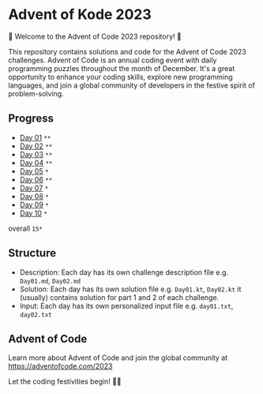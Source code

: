 # Advent of Kode 2023

🎄 Welcome to the Advent of Code 2023 repository! 🎁

This repository contains solutions and code for the Advent of Code 2023 challenges. Advent of Code is an annual coding
event with daily programming puzzles throughout the month of December. It's a great opportunity to enhance your coding
skills, explore new programming languages, and join a global community of developers in the festive spirit of
problem-solving.

## Progress

- [Day 01](docs/Day01.md) `**`
- [Day 02](docs/Day02.md) `**`
- [Day 03](docs/Day03.md) `**`
- [Day 04](docs/Day04.md) `**`
- [Day 05](docs/Day05.md) `*`
- [Day 06](docs/Day06.md) `**`
- [Day 07](docs/Day07.md) `*`
- [Day 08](docs/Day08.md) `*`
- [Day 09](docs/Day09.md) `*`
- [Day 10](docs/Day10.md) `*`

overall `15*`

## Structure

- Description: Each day has its own challenge description file e.g. `Day01.md`, `Day02.md`
- Solution: Each day has its own solution file e.g. `Day01.kt`, `Day02.kt` it (usually) contains solution for part 1 and 2 of each challenge.
- Input: Each day has its own personalized input file e.g. `day01.txt`, `day02.txt`

## Advent of Code

Learn more about Advent of Code and join the global community at https://adventofcode.com/2023

Let the coding festivities begin! 🚀🌟
